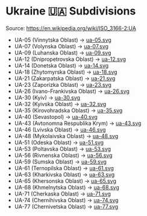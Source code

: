 # Ukraine 🇺🇦 Subdivisions

Source: https://en.wikipedia.org/wiki/ISO_3166-2:UA

* UA-05 (Vinnytska Oblast) -> [ua-05.svg](https://github.com/amckenna41/iso3166-flag-icons/blob/main/iso3166-2-icons/UA/ua-05.svg)
* UA-07 (Volynska Oblast) -> [ua-07.svg](https://github.com/amckenna41/iso3166-flag-icons/blob/main/iso3166-2-icons/UA/ua-07.svg)
* UA-09 (Luhanska Oblast) -> [ua-09.svg](https://github.com/amckenna41/iso3166-flag-icons/blob/main/iso3166-2-icons/UA/ua-09.svg)
* UA-12 (Dnipropetrovska Oblast) -> [ua-12.svg](https://github.com/amckenna41/iso3166-flag-icons/blob/main/iso3166-2-icons/UA/ua-12.svg)
* UA-14 (Donetska Oblast) -> [ua-14.svg](https://github.com/amckenna41/iso3166-flag-icons/blob/main/iso3166-2-icons/UA/ua-14.svg)
* UA-18 (Zhytomyrska Oblast) -> [ua-18.svg](https://github.com/amckenna41/iso3166-flag-icons/blob/main/iso3166-2-icons/UA/ua-18.svg)
* UA-21 (Zakarpatska Oblast) -> [ua-21.svg](https://github.com/amckenna41/iso3166-flag-icons/blob/main/iso3166-2-icons/UA/ua-21.svg)
* UA-23 (Zaporizka Oblast) -> [ua-23.svg](https://github.com/amckenna41/iso3166-flag-icons/blob/main/iso3166-2-icons/UA/ua-23.svg)
* UA-26 (Ivano-Frankivska Oblast) -> [ua-26.svg](https://github.com/amckenna41/iso3166-flag-icons/blob/main/iso3166-2-icons/UA/ua-26.svg)
* UA-30 (Kyiv) -> [ua-30.svg](https://github.com/amckenna41/iso3166-flag-icons/blob/main/iso3166-2-icons/UA/ua-30.svg)
* UA-32 (Kyivska Oblast) -> [ua-32.svg](https://github.com/amckenna41/iso3166-flag-icons/blob/main/iso3166-2-icons/UA/ua-32.svg)
* UA-35 (Kirovohradska Oblast) -> [ua-35.svg](https://github.com/amckenna41/iso3166-flag-icons/blob/main/iso3166-2-icons/UA/ua-35.svg)
* UA-40 (Sevastopol) -> [ua-40.svg](https://github.com/amckenna41/iso3166-flag-icons/blob/main/iso3166-2-icons/UA/ua-40.svg)
* UA-43 (Avtonomna Respublika Krym) -> [ua-43.svg](https://github.com/amckenna41/iso3166-flag-icons/blob/main/iso3166-2-icons/UA/ua-43.svg)
* UA-46 (Lvivska Oblast) -> [ua-46.svg](https://github.com/amckenna41/iso3166-flag-icons/blob/main/iso3166-2-icons/UA/ua-46.svg)
* UA-48 (Mykolaivska Oblast) -> [ua-48.svg](https://github.com/amckenna41/iso3166-flag-icons/blob/main/iso3166-2-icons/UA/ua-48.svg)
* UA-51 (Odeska Oblast) -> [ua-51.svg](https://github.com/amckenna41/iso3166-flag-icons/blob/main/iso3166-2-icons/UA/ua-51.svg)
* UA-53 (Poltavska Oblast) -> [ua-53.svg](https://github.com/amckenna41/iso3166-flag-icons/blob/main/iso3166-2-icons/UA/ua-53.svg)
* UA-56 (Rivnenska Oblast) -> [ua-56.svg](https://github.com/amckenna41/iso3166-flag-icons/blob/main/iso3166-2-icons/UA/ua-56.svg)
* UA-59 (Sumska Oblast) -> [ua-59.svg](https://github.com/amckenna41/iso3166-flag-icons/blob/main/iso3166-2-icons/UA/ua-59.svg)
* UA-61 (Ternopilska Oblast) -> [ua-61.svg](https://github.com/amckenna41/iso3166-flag-icons/blob/main/iso3166-2-icons/UA/ua-61.svg)
* UA-63 (Kharkivska Oblast) -> [ua-63.svg](https://github.com/amckenna41/iso3166-flag-icons/blob/main/iso3166-2-icons/UA/ua-63.svg)
* UA-65 (Khersonska Oblast) -> [ua-65.svg](https://github.com/amckenna41/iso3166-flag-icons/blob/main/iso3166-2-icons/UA/ua-65.svg)
* UA-68 (Khmelnytska Oblast) -> [ua-68.svg](https://github.com/amckenna41/iso3166-flag-icons/blob/main/iso3166-2-icons/UA/ua-68.svg)
* UA-71 (Cherkaska Oblast) -> [ua-71.svg](https://github.com/amckenna41/iso3166-flag-icons/blob/main/iso3166-2-icons/UA/ua-71.svg)
* UA-74 (Chernihivska Oblast) -> [ua-74.svg](https://github.com/amckenna41/iso3166-flag-icons/blob/main/iso3166-2-icons/UA/ua-74.svg)
* UA-77 (Chernivetska Oblast) -> [ua-77.svg](https://github.com/amckenna41/iso3166-flag-icons/blob/main/iso3166-2-icons/UA/ua-77.svg)
